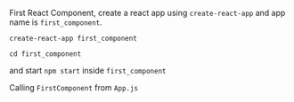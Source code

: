 First React Component, create a react app using `create-react-app` and app name is `first_component`.

`create-react-app first_component`

`cd first_component`

and start `npm start` inside `first_component`

Calling `FirstComponent` from `App.js`
